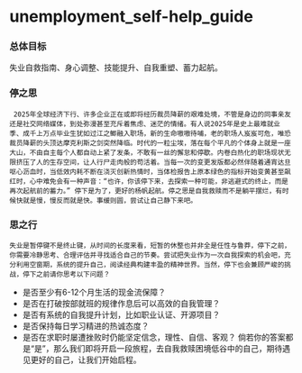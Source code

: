 # unemployment_self-help_guide
### 总体目标
  失业自救指南、身心调整、技能提升、自我重塑、蓄力起航。

### 停之思
     2025年全球经济下行、许多企业正在或即将经历裁员降薪的艰难处境，不管是身边的同事亲友还是社交网络媒体，到处弥漫甚至充斥着焦虑、迷茫的情绪。有人说2025年是史上最难就业季、成千上万点毕业生犹如过江之鲫融入职场，新的生命嗷嗷待哺，老的职场人岌岌可危，唯恐裁员降薪的头顶达摩克利斯之剑突然降临。时代的一粒尘埃，落在每个平凡的个体身上就是一座大山，不由自主每个人都自动上紧了发条，不敢有一丝的懈怠和停歇。内卷白热化的职场现状无限挤压了人的生存空间，让人行尸走肉般的苟活着。当每一次的变更发版都必然伴随着通宵达旦呕心沥血时，当低效内耗不断在浇灭创新热情时，当体检报告上原本绿色的指标开始变黄甚至飙红时，心中难免会有一种声音：“也许，你该停下来，去探索一种可能，非逃避式的终止，而是再次起航前的蓄力。” 停下是为了，更好的杨帆起航。停之思是自我救赎而不是躺平摆烂，有时候快就是慢，慢反而就是快。事缓则圆，尝试让自己静下来吧。

### 思之行
    失业是暂停键不是终止键，从时间的长度来看，短暂的休整也并非全是任性与鲁莽，停下之前，你需要冷静思考、合理评估并寻找适合自己的节奏。尝试把失业作为一次自我探索的机会吧，充分利用空窗期，系统的提升自己，阅读经典构建丰盈的精神世界。当然，停下也会兼顾严峻的挑战，停下之前请你思考以下问题？
  - 是否至少有6-12个月生活的现金流保障？
  - 是否在打破按部就班的规律作息后可以高效的自我管理？
  - 是否有系统的自我提升计划，比如职业认证、开源项目？
  - 是否保持每日学习精进的热诚态度？
  - 是否在求职时屡遭挫败时仍能坚定信念，理性、自信、客观？
倘若你的答案都是“是”，那么我们即将开启一段旅程，去自我救赎困境低谷中的自己，期待遇见更好的自己，让我们开始启程。
